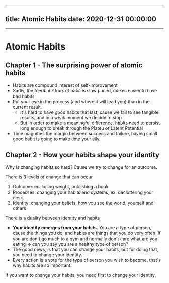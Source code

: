 
---
title: Atomic Habits
date: 2020-12-31 00:00:00
---
---
# Atomic Habits

## Chapter 1 - The surprising power of atomic habits

- Habits are compound interest of self-improvement
- Sadly, the feedback look of habit is slow paced, makes easier to have bad habits
- Put your eye in the process (and where it will lead you) than in the current result. 
	- It's hard to have good habits that last, cause we fail to see tangible results, and in a weak moment we decide to stop
	- But in order to make a meaningful difference, habits need to persist long enough to break through the Plateu of Latent Potential
- Time magnifies the margin between success and failure, having small good habit is going to make time your ally.

## Chapter 2 - How your habits shape your identity

Why is changing habits so hard? Cause we try to change for an outcome.

There is 3 levels of change that can occur

1. Outcome: ex. losing weight, publishing a book
2. Processes: changing your habits and systems, ex. decluttering your desk 
3. Identity: changing your beliefs, how you see the world, yourself and others 

There is a duality between identity and habits
- **Your identity emerges from your habits**. You are a type of person, cause the things you do, and habits are things that you do very often. If you are don't go much to a gym and normally don't care what are you eating => can you say you are a healthy type of person?
- The good news, is that you can change your habits, but for doing that, you need to change your identity. 
- Every action is a vote for the type of person you wish to become, that's why habits are so important.


If you want to change your habits, you need first to change your identity.
